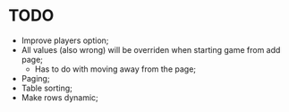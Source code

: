 ﻿TODO
===

* Improve players option;
* All values (also wrong) will be overriden when starting game from add page;
    * Has to do with moving away from the page;
* Paging;
* Table sorting;
* Make rows dynamic;
